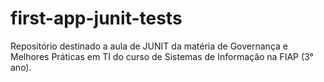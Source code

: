 # first-app-junit-tests
Repositório destinado a aula de JUNIT da matéria de Governança e Melhores Práticas em TI do curso de Sistemas de Informação na FIAP (3° ano).
